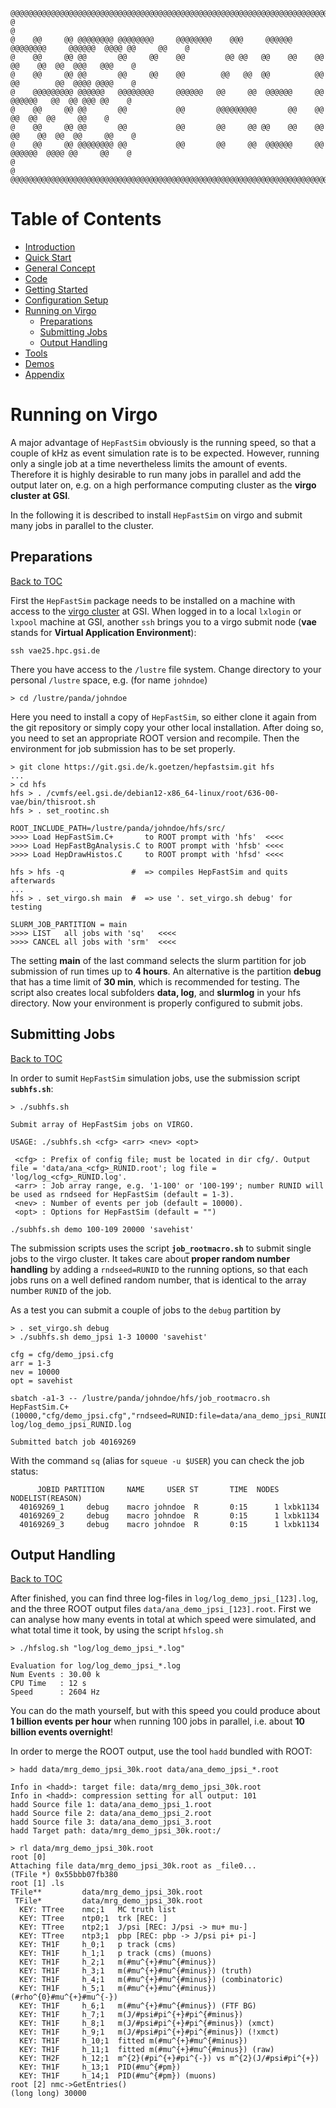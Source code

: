 ```
@@@@@@@@@@@@@@@@@@@@@@@@@@@@@@@@@@@@@@@@@@@@@@@@@@@@@@@@@@@@@@@@@@@@@@@@@@@@@@@@@@@@@@@@@@@@@@@@@@@@@@@@@
@                                                                                                       @
@    @@     @@ @@@@@@@@ @@@@@@@@     @@@@@@@@    @@@     @@@@@@  @@@@@@@@     @@@@@@  @@@@ @@     @@    @
@    @@     @@ @@       @@     @@    @@         @@ @@   @@    @@    @@       @@    @@  @@  @@@   @@@    @
@    @@     @@ @@       @@     @@    @@        @@   @@  @@          @@       @@        @@  @@@@ @@@@    @
@    @@@@@@@@@ @@@@@@   @@@@@@@@     @@@@@@   @@     @@  @@@@@@     @@        @@@@@@   @@  @@ @@@ @@    @
@    @@     @@ @@       @@           @@       @@@@@@@@@       @@    @@             @@  @@  @@     @@    @
@    @@     @@ @@       @@           @@       @@     @@ @@    @@    @@       @@    @@  @@  @@     @@    @
@    @@     @@ @@@@@@@@ @@           @@       @@     @@  @@@@@@     @@        @@@@@@  @@@@ @@     @@    @
@                                                                                                       @
@@@@@@@@@@@@@@@@@@@@@@@@@@@@@@@@@@@@@@@@@@@@@@@@@@@@@@@@@@@@@@@@@@@@@@@@@@@@@@@@@@@@@@@@@@@@@@@@@@@@@@@@@
```

# Table of Contents

* [Introduction](../README.md)
* [Quick Start](../README.md)
* [General Concept](GeneralConcept.md)
* [Code](Code.md)
* [Getting Started](GettingStarted.md)
* [Configuration Setup](ConfigurationSetup.md)
* [Running on Virgo](Virgo.md)
  + [Preparations](#preparations)
  + [Submitting Jobs](#submitting-jobs)
  + [Output Handling](#output-handling)
* [Tools](Tools.md)
* [Demos](Demos.md)
* [Appendix](Appendix.md)

# Running on Virgo

A major advantage of `HepFastSim` obviously is the running speed, so that a couple of kHz as event simulation rate is to be expected. However, running only a single job at a time nevertheless limits the amount of events. Therefore it is highly desirable to run many jobs in parallel and add the output later on, e.g. on a high performance computing cluster as the **virgo cluster at GSI**.

In the following it is described to install `HepFastSim` on virgo and submit many jobs in parallel to the cluster.

## Preparations
[Back to TOC](#table-of-contents)

First the `HepFastSim` package needs to be installed on a machine with access to the [virgo cluster](https://virgo-docs.hpc.gsi.de/user-guide/overview/software.html) at GSI. When logged in to a local `lxlogin` or `lxpool` machine at GSI, another `ssh` brings you to a virgo submit node (**vae** stands for **Virtual Application Environment**):
```
ssh vae25.hpc.gsi.de
```
There you have access to the `/lustre` file system. Change directory to your personal `/lustre` space, e.g. (for name `johndoe`)
```
> cd /lustre/panda/johndoe
```
Here you need to install a copy of `HepFastSim`, so either clone it again from the git repository or simply copy your other local installation. After doing so, you need to set an appropriate ROOT version and recompile. Then the environment for job submission has to be set properly.
```
> git clone https://git.gsi.de/k.goetzen/hepfastsim.git hfs
...
> cd hfs
hfs > . /cvmfs/eel.gsi.de/debian12-x86_64-linux/root/636-00-vae/bin/thisroot.sh
hfs > . set_rootinc.sh

ROOT_INCLUDE_PATH=/lustre/panda/johndoe/hfs/src/
>>>> Load HepFastSim.C+       to ROOT prompt with 'hfs'  <<<<
>>>> Load HepFastBgAnalysis.C to ROOT prompt with 'hfsb' <<<<
>>>> Load HepDrawHistos.C     to ROOT prompt with 'hfsd' <<<<

hfs > hfs -q               #  => compiles HepFastSim and quits afterwards
...
hfs > . set_virgo.sh main  #  => use '. set_virgo.sh debug' for testing

SLURM_JOB_PARTITION = main
>>>> LIST   all jobs with 'sq'   <<<<
>>>> CANCEL all jobs with 'srm'  <<<<
```
The setting **main** of the last command selects the slurm partition for job submission of run times up to **4 hours**. An alternative is the partition **debug** that has a time limit of **30 min**, which is recommended for testing. The script also creates local subfolders **data, log**, and **slurmlog** in your hfs directory. Now your environment is properly configured to submit jobs.

## Submitting Jobs
[Back to TOC](#table-of-contents)

In order to sumit `HepFastSim` simulation jobs, use the submission script **`subhfs.sh`**:
```
> ./subhfs.sh

Submit array of HepFastSim jobs on VIRGO.

USAGE: ./subhfs.sh <cfg> <arr> <nev> <opt>

 <cfg> : Prefix of config file; must be located in dir cfg/. Output file = 'data/ana_<cfg>_RUNID.root'; log file = 'log/log_<cfg>_RUNID.log'.
 <arr> : Job array range, e.g. '1-100' or '100-199'; number RUNID will be used as rndseed for HepFastSim (default = 1-3).
 <nev> : Number of events per job (default = 10000).
 <opt> : Options for HepFastSim (default = "")

./subhfs.sh demo 100-109 20000 'savehist'
```
The submission scripts uses the script **`job_rootmacro.sh`** to submit single jobs to the virgo cluster. It takes care about **proper random number handling** by adding a `rndseed=RUNID` to the running options, so that each jobs runs on a well defined random number, that is identical to the array number `RUNID` of the job.

As a test you can submit a couple of jobs to the `debug` partition by
```
> . set_virgo.sh debug
> ./subhfs.sh demo_jpsi 1-3 10000 'savehist'

cfg = cfg/demo_jpsi.cfg
arr = 1-3
nev = 10000
opt = savehist

sbatch -a1-3 -- /lustre/panda/johndoe/hfs/job_rootmacro.sh HepFastSim.C+(10000,"cfg/demo_jpsi.cfg","rndseed=RUNID:file=data/ana_demo_jpsi_RUNID.root:savehist") log/log_demo_jpsi_RUNID.log

Submitted batch job 40169269
```
With the command `sq` (alias for `squeue -u $USER`) you can check the job status:
```
      JOBID PARTITION     NAME     USER ST       TIME  NODES NODELIST(REASON)
  40169269_1     debug    macro johndoe  R       0:15      1 lxbk1134
  40169269_2     debug    macro johndoe  R       0:15      1 lxbk1134
  40169269_3     debug    macro johndoe  R       0:15      1 lxbk1134
```

## Output Handling
[Back to TOC](#table-of-contents)

After finished, you can find three log-files in `log/log_demo_jpsi_[123].log`, and the three ROOT output files `data/ana_demo_jpsi_[123].root`. First we can analyse how many events in total at which speed were simulated, and what total time it took, by using the script `hfslog.sh`
```
> ./hfslog.sh "log/log_demo_jpsi_*.log"

Evaluation for log/log_demo_jpsi_*.log
Num Events : 30.00 k
CPU Time   : 12 s
Speed      : 2604 Hz
```
You can do the math yourself, but with this speed you could produce about **1 billion events per hour** when running 100 jobs in parallel, i.e. about **10 billion events overnight**! 

In order to merge the ROOT output, use the tool `hadd` bundled with ROOT:
```
> hadd data/mrg_demo_jpsi_30k.root data/ana_demo_jpsi_*.root

Info in <hadd>: target file: data/mrg_demo_jpsi_30k.root
Info in <hadd>: compression setting for all output: 101
hadd Source file 1: data/ana_demo_jpsi_1.root
hadd Source file 2: data/ana_demo_jpsi_2.root
hadd Source file 3: data/ana_demo_jpsi_3.root
hadd Target path: data/mrg_demo_jpsi_30k.root:/

> rl data/mrg_demo_jpsi_30k.root
root [0] 
Attaching file data/mrg_demo_jpsi_30k.root as _file0...
(TFile *) 0x55bbb07fb380
root [1] .ls
TFile**         data/mrg_demo_jpsi_30k.root
 TFile*         data/mrg_demo_jpsi_30k.root
  KEY: TTree    nmc;1   MC truth list
  KEY: TTree    ntp0;1  trk [REC: ]
  KEY: TTree    ntp2;1  J/psi [REC: J/psi -> mu+ mu-]
  KEY: TTree    ntp3;1  pbp [REC: pbp -> J/psi pi+ pi-]
  KEY: TH1F     h_0;1   p track (cms)
  KEY: TH1F     h_1;1   p track (cms) (muons)
  KEY: TH1F     h_2;1   m(#mu^{+}#mu^{#minus})
  KEY: TH1F     h_3;1   m(#mu^{+}#mu^{#minus}) (truth)
  KEY: TH1F     h_4;1   m(#mu^{+}#mu^{#minus}) (combinatoric)
  KEY: TH1F     h_5;1   m(#mu^{+}#mu^{#minus}) (#rho^{0}#mu^{+}#mu^{-})
  KEY: TH1F     h_6;1   m(#mu^{+}#mu^{#minus}) (FTF BG)
  KEY: TH1F     h_7;1   m(J/#psi#pi^{+}#pi^{#minus})
  KEY: TH1F     h_8;1   m(J/#psi#pi^{+}#pi^{#minus}) (xmct)
  KEY: TH1F     h_9;1   m(J/#psi#pi^{+}#pi^{#minus}) (!xmct)
  KEY: TH1F     h_10;1  fitted m(#mu^{+}#mu^{#minus})
  KEY: TH1F     h_11;1  fitted m(#mu^{+}#mu^{#minus}) (raw)
  KEY: TH2F     h_12;1  m^{2}(#pi^{+}#pi^{-}) vs m^{2}(J/#psi#pi^{+})
  KEY: TH1F     h_13;1  PID(#mu^{#pm})
  KEY: TH1F     h_14;1  PID(#mu^{#pm}) (muons)
root [2] nmc->GetEntries()
(long long) 30000
```

